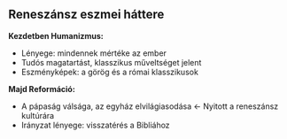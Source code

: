 ## Reneszánsz eszmei háttere
**Kezdetben Humanizmus:**
- Lényege: mindennek mértéke az ember
- Tudós magatartást, klasszikus műveltséget jelent
- Eszményképek: a görög és a római klasszikusok

**Majd Reformáció:**
- A pápaság válsága, az egyház elvilágiasodása ← Nyitott a reneszánsz kultúrára
- Irányzat lényege: visszatérés a Bibliához
